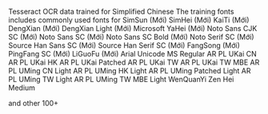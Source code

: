 
Tesseract OCR data trained for Simplified Chinese
The training fonts includes commonly used fonts for
SimSun (Mới)
SimHei (Mới)
KaiTi (Mới)
DengXian (Mới)
DengXian Light (Mới)
Microsoft YaHei (Mới)
Noto Sans CJK SC (Mới)
Noto Sans SC (Mới)
Noto Sans SC Bold (Mới)
Noto Serif SC (Mới)
Source Han Sans SC (Mới)
Source Han Serif SC (Mới)
FangSong (Mới)
PingFang SC (Mới)
LiGuoFu (Mới)
Arial Unicode MS Regular
AR PL UKai CN
AR PL UKai HK
AR PL UKai Patched
AR PL UKai TW
AR PL UKai TW MBE
AR PL UMing CN Light
AR PL UMing HK Light
AR PL UMing Patched Light
AR PL UMing TW Light
AR PL UMing TW MBE Light
WenQuanYi Zen Hei Medium

and other 100+
